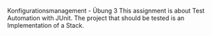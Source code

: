 Konfigurationsmanagement - Übung 3
This assignment is about Test Automation with JUnit.
The project that should be tested is an Implementation of a Stack.
